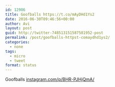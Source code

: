 ```yaml
---
id: 12986
title: Goofballs https://t.co/mAyDHd1Ys2
date: 2016-06-30T09:46:56+00:00
author: Avi
layout: post
guid: http://twitter-748513151587581952-post
permalink: /post/goofballs-httpst-comaydhd1ys2/
categories:
  - none
tags:
  - micro
  - tweet
format: status
---
```

Goofballs [instagram.com/p/BHR-PJHjQmA/](https://www.instagram.com/p/BHR-PJHjQmA/)